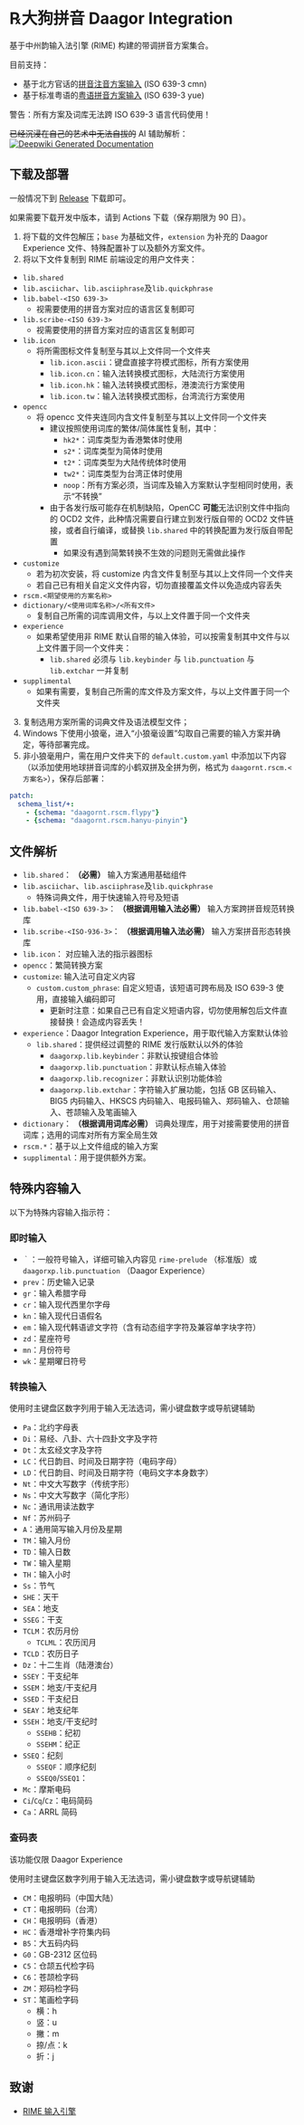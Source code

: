 # ℞大狗拼音 Daagor Integration

基于中州韵输入法引擎 (RIME) 构建的带调拼音方案集合。

目前支持：
- 基于北方官话的[拼音注音方案输入](lang-cmn-pan/README-cmn-pan.md) (ISO 639-3 cmn)
- 基于标准粤语的[粤语拼音方案输入](lang-yue-yyef/README-yue-yyef.md) (ISO 639-3 yue)

警告：所有方案及词库无法跨 ISO 639-3 语言代码使用！

~~已经沉浸在自己的艺术中无法自拔的~~ AI 辅助解析： [![Deepwiki Generated Documentation](https://deepwiki.com/badge.svg)](https://deepwiki.com/KobeArthurScofield/rime-daagor-integration)

## 下载及部署

一般情况下到 [Release](releases/latest) 下载即可。

如果需要下载开发中版本，请到 Actions 下载（保存期限为 90 日）。

1. 将下载的文件包解压；`base` 为基础文件，`extension` 为补充的 Daagor Experience 文件、特殊配置补丁以及额外方案文件。
2. 将以下文件复制到 RIME 前端设定的用户文件夹：

  * `lib.shared`
  * `lib.asciichar`、`lib.asciiphrase`及`lib.quickphrase`
  * `lib.babel-<ISO 639-3>`
    * 视需要使用的拼音方案对应的语言区复制即可
  * `lib.scribe-<ISO 639-3>`
    * 视需要使用的拼音方案对应的语言区复制即可
  * `lib.icon`
    * 将所需图标文件复制至与其以上文件同一个文件夹
      * `lib.icon.ascii`：键盘直接字符模式图标，所有方案使用
      * `lib.icon.cn`：输入法转换模式图标，大陆流行方案使用
      * `lib.icon.hk`：输入法转换模式图标，港澳流行方案使用
      * `lib.icon.tw`：输入法转换模式图标，台湾流行方案使用
  * `opencc`
    * 将 opencc 文件夹连同内含文件复制至与其以上文件同一个文件夹
      * 建议按照使用词库的繁体/简体属性复制，其中：
        * `hk2*`：词库类型为香港繁体时使用
        * `s2*`：词库类型为简体时使用
        * `t2*`：词库类型为大陆传统体时使用
        * `tw2*`：词库类型为台湾正体时使用
        * `noop`：所有方案必须，当词库及输入方案默认字型相同时使用，表示“不转换”
      * 由于各发行版可能存在机制缺陷，OpenCC **可能**无法识别文件中指向的 OCD2 文件，此种情况需要自行建立到发行版自带的 OCD2 文件链接，或者自行编译，或替换 `lib.shared` 中的转换配置为发行版自带配置
        * 如果没有遇到简繁转换不生效的问题则无需做此操作
  * `customize`
    * 若为初次安装，将 customize 内含文件复制至与其以上文件同一个文件夹
    * 若自己已有相关自定义文件内容，切勿直接覆盖文件以免造成内容丢失
  * `rscm.<期望使用的方案名称>`
  * `dictionary/<使用词库名称>/<所有文件>`
    * 复制自己所需的词库调用文件，与以上文件置于同一个文件夹
  * `experience`
    * 如果希望使用非 RIME 默认自带的输入体验，可以按需复制其中文件与以上文件置于同一个文件夹：
      * `lib.shared` 必须与 `lib.keybinder` 与 `lib.punctuation` 与 `lib.extchar` 一并复制
  * `supplimental`
    * 如果有需要，复制自己所需的库文件及方案文件，与以上文件置于同一个文件夹

3. 复制选用方案所需的词典文件及语法模型文件；
4. Windows 下使用小狼毫，进入“小狼毫设置”勾取自己需要的输入方案并确定，等待部署完成。
5. 非小狼毫用户，需在用户文件夹下的 `default.custom.yaml` 中添加以下内容（以添加使用地球拼音词库的小鹤双拼及全拼为例，格式为 `daagornt.rscm.<方案名>`），保存后部署：
``` yaml
patch:
  schema_list/+:
    - {schema: "daagornt.rscm.flypy"}
    - {schema: "daagornt.rscm.hanyu-pinyin"}
```

## 文件解析

- `lib.shared`： **（必需）** 输入方案通用基础组件
- `lib.asciichar`、`lib.asciiphrase`及`lib.quickphrase`
  - 特殊词典文件，用于快速输入符号及短语
- `lib.babel-<ISO 639-3>`： **（根据调用输入法必需）** 输入方案跨拼音规范转换库
- `lib.scribe-<ISO-936-3>`： **（根据调用输入法必需）** 输入方案拼音形态转换库
- `lib.icon`： 对应输入法的指示器图标
- `opencc`：繁简转换方案
- `customize`: 输入法可自定义内容
  - `custom.custom_phrase`: 自定义短语，该短语可跨布局及 ISO 639-3 使用，直接输入编码即可
    - 更新时注意：如果自己已有自定义短语内容，切勿使用解包后文件直接替换！会造成内容丢失！
- `experience`：Daagor Integration Experience，用于取代输入方案默认体验
  - `lib.shared`：提供经过调整的 RIME 发行版默认以外的体验
    - `daagorxp.lib.keybinder`：非默认按键组合体验
    - `daagorxp.lib.punctuation`：非默认标点输入体验
    - `daagorxp.lib.recognizer`：非默认识别功能体验
    - `daagorxp.lib.extchar`：字符输入扩展功能，包括 GB 区码输入、BIG5 内码输入、HKSCS 内码输入、电报码输入、郑码输入、仓颉输入、苍颉输入及笔画输入
- `dictionary`： **（根据调用词库必需）** 词典处理库，用于对接需要使用的拼音词库；选用的词库对所有方案全局生效
- `rscm.*`：基于以上文件组成的输入方案
- `supplimental`：用于提供额外方案。

## 特殊内容输入

以下为特殊内容输入指示符：

### 即时输入

- `｀`：一般符号输入，详细可输入内容见 `rime-prelude` （标准版）或 `daagorxp.lib.punctuation` （Daagor Experience）
- `prev`：历史输入记录
- `gr`：输入希腊字母
- `cr`：输入现代西里尔字母
- `kn`：输入现代日语假名
- `em`：输入现代韩语谚文字符（含有动态组字字符及兼容单字块字符）
- `zd`：星座符号
- `mn`：月份符号
- `wk`：星期曜日符号

### 转换输入

使用时主键盘区数字列用于输入无法选词，需小键盘数字或导航键辅助

- `Pa`：北约字母表
- `Di`：易经、八卦、六十四卦文字及字符
- `Dt`：太玄经文字及字符
- `LC`：代日韵目、时间及日期字符（电码字母）
- `LD`：代日韵目、时间及日期字符（电码文字本身数字）
- `Nt`：中文大写数字（传统字形）
- `Ns`：中文大写数字（简化字形）
- `Nc`：通讯用读法数字
- `Nf`：苏州码子
- `A`：通用简写输入月份及星期
- `TM`：输入月份
- `TD`：输入日数
- `TW`：输入星期
- `TH`：输入小时
- `Ss`：节气
- `SHE`：天干
- `SEA`：地支
- `SSEG`：干支
- `TCLM`：农历月份
  - `TCLML`：农历闰月
- `TCLD`：农历日子
- `Dz`：十二生肖（陆港澳台）
- `SSEY`：干支纪年
- `SSEM`：地支/干支纪月
- `SSED`：干支纪日
- `SEAY`：地支纪年
- `SSEH`：地支/干支纪时
  - `SSEHB`：纪初
  - `SSEHM`：纪正
- `SSEQ`：纪刻
  - `SSEQF`：顺序纪刻
  - `SSEQ0`/`SSEQ1`：
- `Mc`：摩斯电码
- `Ci`/`Cq`/`Cz`：电码简码
- `Ca`：ARRL 简码

### 查码表

该功能仅限 Daagor Experience

使用时主键盘区数字列用于输入无法选词，需小键盘数字或导航键辅助

- `CM`：电报明码（中国大陆）
- `CT`：电报明码（台湾）
- `CH`：电报明码（香港）
- `HC`：香港增补字符集内码
- `B5`：大五码内码
- `G0`：GB-2312 区位码
- `C5`：仓颉五代检字码
- `C6`：苍颉检字码
- `ZM`：郑码检字码
- `ST`：笔画检字码
  - 横：h
  - 竖：u
  - 撇：m
  - 捺/点：k
  - 折：j

## 致谢

- [RIME 输入引擎](https://github.com/rime)
